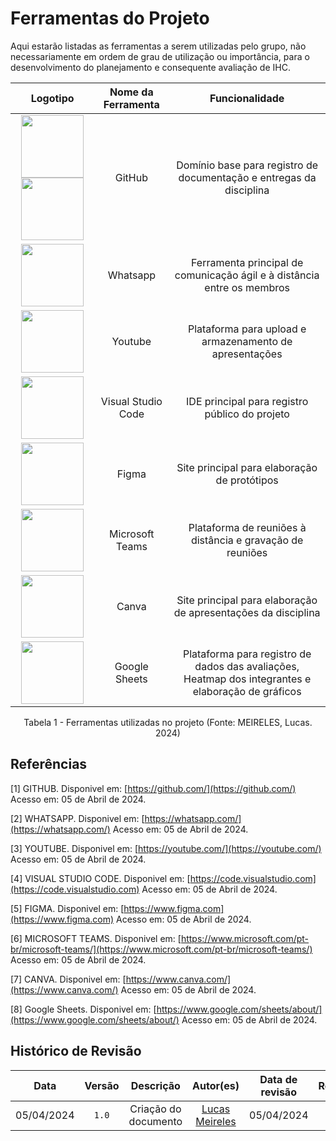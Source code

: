 # Ferramentas do Projeto

Aqui estarão listadas as ferramentas a serem utilizadas pelo grupo, não necessariamente em ordem de grau de utilização ou importância, para o desenvolvimento do planejamento e consequente avaliação de IHC. 

|                                                                                                                                                                                              Logotipo                                                                                                                                                                                               | Nome da Ferramenta |                                           Funcionalidade                                           |
| :-------------------------------------------------------------------------------------------------------------------------------------------------------------------------------------------------------------------------------------------------------------------------------------------------------------------------------------------------------------------------------------------------: | :----------------: | :------------------------------------------------------------------------------------------------: |
| <img src="https://raw.githubusercontent.com/Interacao-Humano-Computador/2024.1-Prefeitura-Lagoa-da-Prata/main/docs/assets/images/icon-githublight.png#only-light" width="100" height="100"> </img> <img src="https://raw.githubusercontent.com/Interacao-Humano-Computador/2024.1-Prefeitura-Lagoa-da-Prata/main/docs/assets/images/icon-githubdark.png#only-dark" width="100" height="100"> </img> |       GitHub       |                Domínio base para registro de documentação e entregas da disciplina                 |
|                                                                                                        <img src="https://raw.githubusercontent.com/Interacao-Humano-Computador/2024.1-Prefeitura-Lagoa-da-Prata/main/docs/assets/images/icon-whatsapp.png" width="100" height="100"> </img>                                                                                                         |      Whatsapp      |              Ferramenta principal de comunicação ágil e à distância entre os membros               |
|                                                                                                         <img src="https://raw.githubusercontent.com/Interacao-Humano-Computador/2024.1-Prefeitura-Lagoa-da-Prata/main/docs/assets/images/icon-youtube.png" width="100" height="100"> </img>                                                                                                         |      Youtube       |                      Plataforma para upload e armazenamento de apresentações                       |
|                                                                                                                                                             <img src="https://raw.githubusercontent.com/Interacao-Humano-Computador/2024.1-Prefeitura-Lagoa-da-Prata/main/docs/assets/images/icon-vscode.png" width="100" height="100"> </img>                                                                                                                                                              | Visual Studio Code |                           IDE principal para registro público do projeto                           |
|                                                                                                                                                              <img src="https://raw.githubusercontent.com/Interacao-Humano-Computador/2024.1-Prefeitura-Lagoa-da-Prata/main/docs/assets/images/icon-figma.png" width="100" height="100"> </img>                                                                                                                                                              |       Figma        |                            Site principal para elaboração de protótipos                            |
|                                                                                                                                                              <img src="https://raw.githubusercontent.com/Interacao-Humano-Computador/2024.1-Prefeitura-Lagoa-da-Prata/main/docs/assets/images/icon-teams.png" width="100" height="100"> </img>                                                                                                                                                              |  Microsoft Teams   |                     Plataforma de reuniões à distância e gravação de reuniões                      |
|                                                                                                                                                              <img src="https://raw.githubusercontent.com/Interacao-Humano-Computador/2024.1-Prefeitura-Lagoa-da-Prata/main/docs/assets/images/icon-canva.png" width="100" height="100"> </img>                                                                                                                                                              |       Canva        |                   Site principal para elaboração de apresentações da disciplina                    |
|                                                                                                                                                          <img src="https://raw.githubusercontent.com/Interacao-Humano-Computador/2024.1-Prefeitura-Lagoa-da-Prata/main/docs/assets/images/icon-googlesheets.png" width="100" height="100"> </img>                                                                                                                                                           |   Google Sheets    | Plataforma para registro de dados das avaliações, Heatmap dos integrantes e elaboração de gráficos |


<center> Tabela 1 - Ferramentas utilizadas no projeto (Fonte: MEIRELES, Lucas. 2024)</center>

## Referências

[1] GITHUB. Disponivel em: [https://github.com/](https://github.com/) Acesso em: 05 de Abril de 2024.

[2] WHATSAPP. Disponivel em: [https://whatsapp.com/](https://whatsapp.com/) Acesso em: 05 de Abril de 2024.

[3] YOUTUBE. Disponivel em: [https://youtube.com/](https://youtube.com/) Acesso em: 05 de Abril de 2024.

[4] VISUAL STUDIO CODE. Disponivel em: [https://code.visualstudio.com](https://code.visualstudio.com) Acesso em: 05 de Abril de 2024.

[5] FIGMA. Disponivel em: [https://www.figma.com](https://www.figma.com) Acesso em: 05 de Abril de 2024.

[6] MICROSOFT TEAMS. Disponivel em: [https://www.microsoft.com/pt-br/microsoft-teams/](https://www.microsoft.com/pt-br/microsoft-teams/) Acesso em: 05 de Abril de 2024.

[7] CANVA. Disponivel em: [https://www.canva.com/](https://www.canva.com/) Acesso em: 05 de Abril de 2024.

[8] Google Sheets. Disponivel em: [https://www.google.com/sheets/about/](https://www.google.com/sheets/about/) Acesso em: 05 de Abril de 2024.


## Histórico de Revisão

|    Data    | Versão |      Descrição       |                  Autor(es)                   | Data de revisão |                 Revisor(es)                  |
| :--------: | :----: | :------------------: | :------------------------------------------: | :-------------: | :------------------------------------------: |
| 05/04/2024 | `1.0`  | Criação do documento | [Lucas Meireles](https://github.com/Katuner) |   05/04/2024    | [Pedro Lucas](https://github.com/lucasdray) |
 
